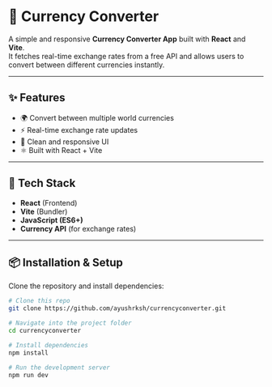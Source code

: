 # 💱 Currency Converter

A simple and responsive **Currency Converter App** built with **React** and **Vite**.  
It fetches real-time exchange rates from a free API and allows users to convert between different currencies instantly.

---

## ✨ Features
- 🌍 Convert between multiple world currencies
- ⚡ Real-time exchange rate updates
- 🎨 Clean and responsive UI
- ⚛️ Built with React + Vite

---

## 🚀 Tech Stack
- **React** (Frontend)
- **Vite** (Bundler)
- **JavaScript (ES6+)**
- **Currency API** (for exchange rates)

---

## 📦 Installation & Setup
Clone the repository and install dependencies:

```bash
# Clone this repo
git clone https://github.com/ayushrksh/currencyconverter.git

# Navigate into the project folder
cd currencyconverter

# Install dependencies
npm install

# Run the development server
npm run dev
